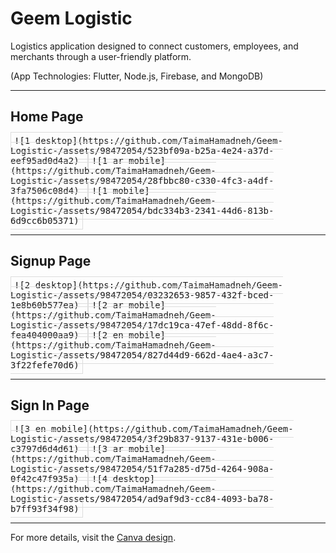 # Geem Logistic

Logistics application designed to connect customers, employees, and merchants through a user-friendly platform.

(App Technologies: Flutter, Node.js, Firebase, and MongoDB)

---

## Home Page

<kbd style="border: 1px solid #ddd; padding: 5px;">
![1 desktop](https://github.com/TaimaHamadneh/Geem-Logistic-/assets/98472054/523bf09a-b25a-4e24-a37d-eef95ad0d4a2)
 </kbd>

<kbd style="border: 1px solid #ddd; padding: 5px;">
![1 ar mobile](https://github.com/TaimaHamadneh/Geem-Logistic-/assets/98472054/28fbbc80-c330-4fc3-a4df-3fa7506c08d4)

</kbd>

<kbd style="border: 1px solid #ddd; padding: 5px;">
![1 mobile](https://github.com/TaimaHamadneh/Geem-Logistic-/assets/98472054/bdc334b3-2341-44d6-813b-6d9cc6b05371)
</kbd>

---

## Signup Page

<kbd style="border: 1px solid #ddd; padding: 5px;">
![2 desktop](https://github.com/TaimaHamadneh/Geem-Logistic-/assets/98472054/03232653-9857-432f-bced-1e8b60b577ea)
</kbd>

<kbd style="border: 1px solid #ddd; padding: 5px;">
![2 ar mobile](https://github.com/TaimaHamadneh/Geem-Logistic-/assets/98472054/17dc19ca-47ef-48dd-8f6c-fea404000aa9)
</kbd>

<kbd style="border: 1px solid #ddd; padding: 5px;">
![2 en mobile](https://github.com/TaimaHamadneh/Geem-Logistic-/assets/98472054/827d44d9-662d-4ae4-a3c7-3f22fefe70d6)
</kbd>


---

## Sign In Page

<kbd style="border: 1px solid #ddd; padding: 5px;">
    ![3 en mobile](https://github.com/TaimaHamadneh/Geem-Logistic-/assets/98472054/3f29b837-9137-431e-b006-c3797d6d4d61)
</kbd>

<kbd style="border: 1px solid #ddd; padding: 5px;">
    ![3 ar mobile](https://github.com/TaimaHamadneh/Geem-Logistic-/assets/98472054/51f7a285-d75d-4264-908a-0f42c47f935a)
</kbd>

<kbd style="border: 1px solid #ddd; padding: 5px;">
    ![4 desktop](https://github.com/TaimaHamadneh/Geem-Logistic-/assets/98472054/ad9af9d3-cc84-4093-ba78-b7ff93f34f98)
</kbd>

---

For more details, visit the [Canva design](https://www.canva.com/design/DAGGEoJXcks/JCxo6AS43czIDnMBNGMM6Q/edit?utm_content=DAGGEoJXcks&utm_campaign=designshare&utm_medium=link2&utm_source=sharebutton).
